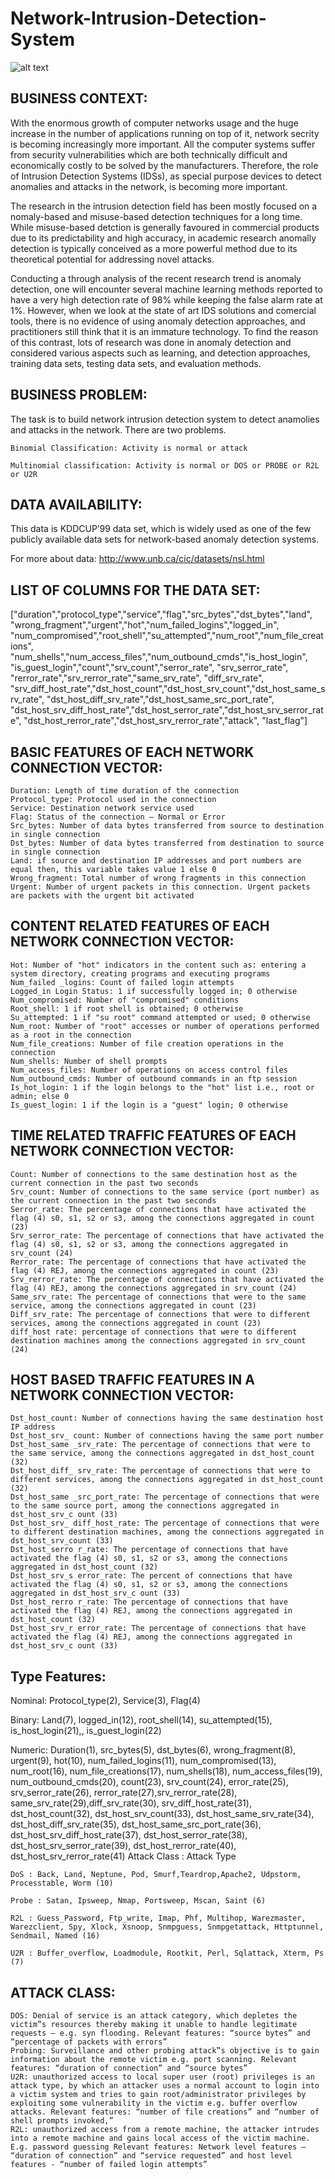 # Network-Intrusion-Detection-System

![alt text](https://www.dnsstuff.com/wp-content/uploads/2019/06/what-does-IDS-do.png)

## BUSINESS CONTEXT:

With the enormous growth of computer networks usage and the huge increase in the number of applications running on top of it, network secrity is becoming increasingly more important. All the computer systems suffer from security vulnerabilities which are both technically difficult and economically costly to be solved by the manufacturers. Therefore, the role of Intrusion Detection Systems (IDSs), as special purpose devices to detect anomalies and attacks in the network, is becoming more important.

The research in the intrusion detection field has been mostly focused on a nomaly-based and misuse-based detection techniques for a long time. While misuse-based detction is generally favoured in commercial products due to its predictability and high accuracy, in academic research anomally detection is typically conceived as a more powerful method due to its theoretical potential for addressing novel attacks.

Conducting a through analysis of the recent research trend is anomaly detection, one will encounter several machine learning methods reported to have a very high detection rate of 98% while keeping the false alarm rate at 1%. However, when we look at the state of art IDS solutions and comercial tools, there is no evidence of using anomaly detection approaches, and practitioners still think that it is an immature technology. To find the reason of this contrast, lots of research was done in anomaly detection and considered various aspects such as learning, and detection approaches, training data sets, testing data sets, and evaluation methods.

## BUSINESS PROBLEM:

The task is to build network intrusion detection system to detect anamolies and attacks in the network. There are two problems.

    Binomial Classification: Activity is normal or attack

    Multinomial classification: Activity is normal or DOS or PROBE or R2L or U2R

## DATA AVAILABILITY:

This data is KDDCUP’99 data set, which is widely used as one of the few publicly available data sets for network-based anomaly detection systems.

For more about data: http://www.unb.ca/cic/datasets/nsl.html

## LIST OF COLUMNS FOR THE DATA SET:

["duration","protocol_type","service","flag","src_bytes","dst_bytes","land", "wrong_fragment","urgent","hot","num_failed_logins","logged_in", "num_compromised","root_shell","su_attempted","num_root","num_file_creations", "num_shells","num_access_files","num_outbound_cmds","is_host_login", "is_guest_login","count","srv_count","serror_rate", "srv_serror_rate", "rerror_rate","srv_rerror_rate","same_srv_rate", "diff_srv_rate", "srv_diff_host_rate","dst_host_count","dst_host_srv_count","dst_host_same_srv_rate", "dst_host_diff_srv_rate","dst_host_same_src_port_rate", "dst_host_srv_diff_host_rate","dst_host_serror_rate","dst_host_srv_serror_rate", "dst_host_rerror_rate","dst_host_srv_rerror_rate","attack", "last_flag"]

## BASIC FEATURES OF EACH NETWORK CONNECTION VECTOR:

    Duration: Length of time duration of the connection
    Protocol_type: Protocol used in the connection
    Service: Destination network service used
    Flag: Status of the connection – Normal or Error
    Src_bytes: Number of data bytes transferred from source to destination in single connection
    Dst_bytes: Number of data bytes transferred from destination to source in single connection
    Land: if source and destination IP addresses and port numbers are equal then, this variable takes value 1 else 0
    Wrong_fragment: Total number of wrong fragments in this connection
    Urgent: Number of urgent packets in this connection. Urgent packets are packets with the urgent bit activated

## CONTENT RELATED FEATURES OF EACH NETWORK CONNECTION VECTOR:

    Hot: Number of "hot" indicators in the content such as: entering a system directory, creating programs and executing programs
    Num_failed _logins: Count of failed login attempts
    Logged_in Login Status: 1 if successfully logged in; 0 otherwise
    Num_compromised: Number of "compromised" conditions
    Root_shell: 1 if root shell is obtained; 0 otherwise
    Su_attempted: 1 if "su root" command attempted or used; 0 otherwise
    Num_root: Number of "root" accesses or number of operations performed as a root in the connection
    Num_file_creations: Number of file creation operations in the connection
    Num_shells: Number of shell prompts
    Num_access_files: Number of operations on access control files
    Num_outbound_cmds: Number of outbound commands in an ftp session
    Is_hot_login: 1 if the login belongs to the "hot" list i.e., root or admin; else 0
    Is_guest_login: 1 if the login is a "guest" login; 0 otherwise

## TIME RELATED TRAFFIC FEATURES OF EACH NETWORK CONNECTION VECTOR:

    Count: Number of connections to the same destination host as the current connection in the past two seconds
    Srv_count: Number of connections to the same service (port number) as the current connection in the past two seconds
    Serror_rate: The percentage of connections that have activated the flag (4) s0, s1, s2 or s3, among the connections aggregated in count (23)
    Srv_serror_rate: The percentage of connections that have activated the flag (4) s0, s1, s2 or s3, among the connections aggregated in srv_count (24)
    Rerror_rate: The percentage of connections that have activated the flag (4) REJ, among the connections aggregated in count (23)
    Srv_rerror_rate: The percentage of connections that have activated the flag (4) REJ, among the connections aggregated in srv_count (24)
    Same_srv_rate: The percentage of connections that were to the same service, among the connections aggregated in count (23)
    Diff_srv_rate: The percentage of connections that were to different services, among the connections aggregated in count (23)
    diff_host rate: percentage of connections that were to different destination machines among the connections aggregated in srv_count (24)

## HOST BASED TRAFFIC FEATURES IN A NETWORK CONNECTION VECTOR:

    Dst_host_count: Number of connections having the same destination host IP address
    Dst_host_srv_ count: Number of connections having the same port number
    Dst_host_same _srv_rate: The percentage of connections that were to the same service, among the connections aggregated in dst_host_count (32)
    Dst_host_diff_ srv_rate: The percentage of connections that were to different services, among the connections aggregated in dst_host_count (32)
    Dst_host_same _src_port_rate: The percentage of connections that were to the same source port, among the connections aggregated in dst_host_srv_c ount (33)
    Dst_host_srv_ diff_host_rate: The percentage of connections that were to different destination machines, among the connections aggregated in dst_host_srv_count (33)
    Dst_host_serro r_rate: The percentage of connections that have activated the flag (4) s0, s1, s2 or s3, among the connections aggregated in dst_host_count (32)
    Dst_host_srv_s error_rate: The percent of connections that have activated the flag (4) s0, s1, s2 or s3, among the connections aggregated in dst_host_srv_c ount (33)
    Dst_host_rerro r_rate: The percentage of connections that have activated the flag (4) REJ, among the connections aggregated in dst_host_count (32)
    Dst_host_srv_r error_rate: The percentage of connections that have activated the flag (4) REJ, among the connections aggregated in dst_host_srv_c ount (33)

## Type Features:

Nominal: Protocol_type(2), Service(3), Flag(4)

Binary: Land(7), logged_in(12), root_shell(14), su_attempted(15), is_host_login(21),, is_guest_login(22)

Numeric: Duration(1), src_bytes(5), dst_bytes(6), wrong_fragment(8), urgent(9), hot(10), num_failed_logins(11), num_compromised(13), num_root(16), num_file_creations(17), num_shells(18), num_access_files(19), num_outbound_cmds(20), count(23), srv_count(24), error_rate(25), srv_serror_rate(26), rerror_rate(27),srv_rerror_rate(28), same_srv_rate(29),diff_srv_rate(30), srv_diff_host_rate(31), dst_host_count(32), dst_host_srv_count(33), dst_host_same_srv_rate(34), dst_host_diff_srv_rate(35), dst_host_same_src_port_rate(36), dst_host_srv_diff_host_rate(37), dst_host_serror_rate(38), dst_host_srv_serror_rate(39), dst_host_rerror_rate(40), dst_host_srv_rerror_rate(41)
Attack Class : Attack Type

    DoS : Back, Land, Neptune, Pod, Smurf,Teardrop,Apache2, Udpstorm, Processtable, Worm (10)

    Probe : Satan, Ipsweep, Nmap, Portsweep, Mscan, Saint (6)

    R2L : Guess_Password, Ftp_write, Imap, Phf, Multihop, Warezmaster, Warezclient, Spy, Xlock, Xsnoop, Snmpguess, Snmpgetattack, Httptunnel, Sendmail, Named (16)

    U2R : Buffer_overflow, Loadmodule, Rootkit, Perl, Sqlattack, Xterm, Ps (7)

## ATTACK CLASS:

    DOS: Denial of service is an attack category, which depletes the victim‟s resources thereby making it unable to handle legitimate requests – e.g. syn flooding. Relevant features: “source bytes” and “percentage of packets with errors”
    Probing: Surveillance and other probing attack‟s objective is to gain information about the remote victim e.g. port scanning. Relevant features: “duration of connection” and “source bytes”
    U2R: unauthorized access to local super user (root) privileges is an attack type, by which an attacker uses a normal account to login into a victim system and tries to gain root/administrator privileges by exploiting some vulnerability in the victim e.g. buffer overflow attacks. Relevant features: “number of file creations” and “number of shell prompts invoked,”
    R2L: unauthorized access from a remote machine, the attacker intrudes into a remote machine and gains local access of the victim machine. E.g. password guessing Relevant features: Network level features – “duration of connection” and “service requested” and host level features - “number of failed login attempts”
